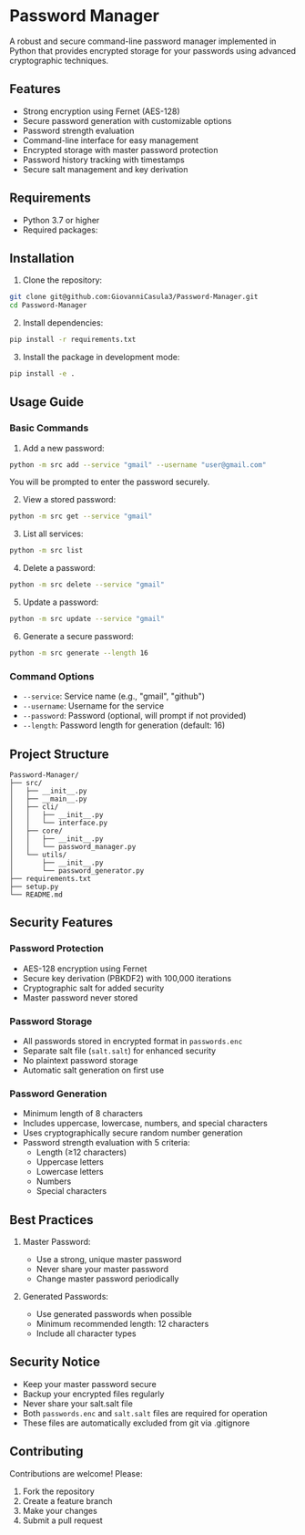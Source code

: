 # Password Manager

A robust and secure command-line password manager implemented in Python that provides encrypted storage for your passwords using advanced cryptographic techniques.

## Features

- Strong encryption using Fernet (AES-128)
- Secure password generation with customizable options
- Password strength evaluation
- Command-line interface for easy management
- Encrypted storage with master password protection
- Password history tracking with timestamps
- Secure salt management and key derivation

## Requirements

- Python 3.7 or higher
- Required packages:

## Installation

1. Clone the repository:
```bash
git clone git@github.com:GiovanniCasula3/Password-Manager.git
cd Password-Manager
```

2. Install dependencies:
```bash
pip install -r requirements.txt
```

3. Install the package in development mode:
```bash
pip install -e .
```

## Usage Guide

### Basic Commands

1. Add a new password:
```bash
python -m src add --service "gmail" --username "user@gmail.com"
```
You will be prompted to enter the password securely.

2. View a stored password:
```bash
python -m src get --service "gmail"
```

3. List all services:
```bash
python -m src list
```

4. Delete a password:
```bash
python -m src delete --service "gmail"
```

5. Update a password:
```bash
python -m src update --service "gmail"
```

6. Generate a secure password:
```bash
python -m src generate --length 16
```

### Command Options

- `--service`: Service name (e.g., "gmail", "github")
- `--username`: Username for the service
- `--password`: Password (optional, will prompt if not provided)
- `--length`: Password length for generation (default: 16)

## Project Structure

```
Password-Manager/
├── src/
│   ├── __init__.py
│   ├── __main__.py
│   ├── cli/
│   │   ├── __init__.py
│   │   └── interface.py
│   ├── core/
│   │   ├── __init__.py
│   │   └── password_manager.py
│   └── utils/
│       ├── __init__.py
│       └── password_generator.py
├── requirements.txt
├── setup.py
└── README.md
```

## Security Features

### Password Protection
- AES-128 encryption using Fernet
- Secure key derivation (PBKDF2) with 100,000 iterations
- Cryptographic salt for added security
- Master password never stored

### Password Storage
- All passwords stored in encrypted format in `passwords.enc`
- Separate salt file (`salt.salt`) for enhanced security
- No plaintext password storage
- Automatic salt generation on first use

### Password Generation
- Minimum length of 8 characters
- Includes uppercase, lowercase, numbers, and special characters
- Uses cryptographically secure random number generation
- Password strength evaluation with 5 criteria:
  - Length (≥12 characters)
  - Uppercase letters
  - Lowercase letters
  - Numbers
  - Special characters

## Best Practices

1. Master Password:
   - Use a strong, unique master password
   - Never share your master password
   - Change master password periodically

2. Generated Passwords:
   - Use generated passwords when possible
   - Minimum recommended length: 12 characters
   - Include all character types

## Security Notice

- Keep your master password secure
- Backup your encrypted files regularly
- Never share your salt.salt file
- Both `passwords.enc` and `salt.salt` files are required for operation
- These files are automatically excluded from git via .gitignore

## Contributing

Contributions are welcome! Please:

1. Fork the repository
2. Create a feature branch
3. Make your changes
4. Submit a pull request

